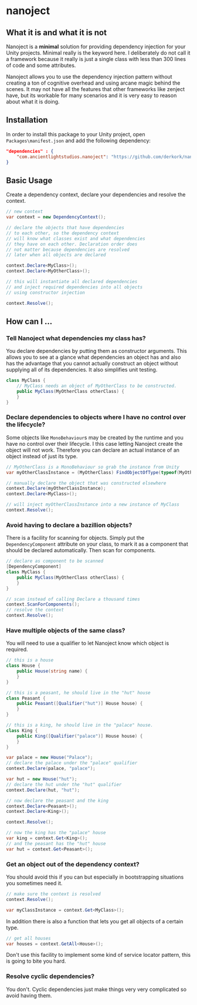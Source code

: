 # nanoject
## What it is and what it is not
Nanoject is a **minimal** solution for providing dependency injection for your Unity projects. Minimal really is the keyword here. I deliberately do not call it a framework because it really is just a single class with less than 300 lines of code and some attributes.
 
 Nanoject allows you to use the dependency injection pattern without creating a ton of cognitive overhead and using arcane magic behind the scenes. It may not have all the features that other frameworks like zenject have, but its workable for many scenarios and it is very easy to reason about what it is doing. 

## Installation

In order to install this package to your Unity project, open `Packages\manifest.json` and add the following dependency:

```json
"dependencies" : {
    "com.ancientlightstudios.nanoject": "https://github.com/derkork/nanoject-unity.git"
}
```

## Basic Usage

Create a dependency context, declare your dependencies and resolve the context. 

```csharp
// new context
var context = new DependencyContext();

// declare the objects that have dependencies
// to each other, so the dependency context
// will know what classes exist and what dependencies
// they have on each other. Declaration order does
// not matter because dependencies are resolved
// later when all objects are declared

context.Declare<MyClass>();
context.Declare<MyOtherClass>();

// this will instantiate all declared dependencies
// and inject required dependencies into all objects
// using constructor injection 

context.Resolve();

```

## How can I ...

### Tell Nanoject what dependencies my class has?

You declare dependencies by putting them as constructor arguments. This allows you to see at a glance what dependencies an object has and also has the advantage that you cannot actually construct an object without supplying all of its dependencies. It also simplifies unit testing.

```csharp
class MyClass {
    // MyClass needs an object of MyOtherClass to be constructed.
    public MyClass(MyOtherClass otherClass) {
    }
}
```

### Declare dependencies to objects where I have no control over the lifecycle?
Some objects like `MonoBehaviour`s may be created by the runtime and you have no control over their lifecycle. I this case letting Nanoject create the object will not work. Therefore you can declare an actual instance of an object instead of just its type.

```csharp
// MyOtherClass is a MonoBehaviour so grab the instance from Unity
var myOtherClassInstance = (MyOtherClass) FindObjectOfType(typeof(MyOtherClass));

// manually declare the object that was constructed elsewhere
context.Declare(myOtherClassInstance); 
context.Declare<MyClass>();

// will inject myOtherClassInstance into a new instance of MyClass
context.Resolve();
```

### Avoid having to declare a bazillion objects?

There is a facility for scanning for objects. Simply put the `DependencyComponent` attribute on your class, to mark it as a component that should be declared automatically. Then scan for components.

```csharp
// declare as component to be scanned
[DependencyComponent]
class MyClass {
    public MyClass(MyOtherClass otherClass) {
    }
}

// scan instead of calling Declare a thousand times
context.ScanForComponents();
// resolve the context
context.Resolve();
``` 

### Have multiple objects of the same class?

You will need to use a qualifier to let Nanoject know which object is required. 

```csharp
// this is a house
class House {
    public House(string name) {
    }
}

// this is a peasant, he should live in the "hut" house
class Peasant {
    public Peasant([Qualifier("hut")] House house) {
    }
}

// this is a king, he should live in the "palace" house.
class King {
    public King([Qualifier("palace")] House house) {
    }
}    

var palace = new House("Palace");
// declare the palace under the "palace" qualifier
context.Declare(palace, "palace"); 

var hut = new House("hut");
// declare the hut under the "hut" qualifier
context.Declare(hut, "hut");

// now declare the peasant and the king
context.Declare<Peasant>();
context.Declare<King>();

context.Resolve();

// now the king has the "palace" house
var king = context.Get<King>();
// and the peasant has the "hut" house
var hut = context.Get<Peasant>();
```

### Get an object out of the dependency context?

You should avoid this if you can but especially in bootstrapping situations you sometimes need it.  

```csharp
// make sure the context is resolved
context.Resolve();

var myClassInstance = context.Get<MyClass>();
```

In addition there is also a function that lets you get all objects of a certain type. 

```csharp
// get all houses
var houses = context.GetAll<House>();
```

Don't use this facility to implement some kind of service locator pattern, this is going to bite you hard. 


### Resolve cyclic dependencies?
You don't. Cyclic dependencies just make things very very complicated so avoid having them.


